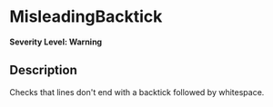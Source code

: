 # MisleadingBacktick

**Severity Level: Warning**

## Description

Checks that lines don't end with a backtick followed by whitespace.
